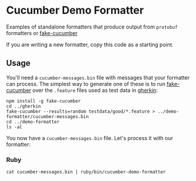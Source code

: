 # Cucumber Demo Formatter

Examples of standalone formatters that produce output from `protobuf` formatters
or [fake-cucumber](../fake-cucumber)

If you are writing a new formatter, copy this code as a starting point.

## Usage

You'll need a `cucumber-messages.bin` file with messages that your formatter can process.
The simplest way to generate one of these is to run [fake-cucumber](../fake-cucumber)
over the `.feature` files used as test data in [gherkin](../gherkin/testdata/good):

```
npm install -g fake-cucumber
cd ../gherkin
fake-cucumber --results=random testdata/good/*.feature > ../demo-formatter/cucumber-messages.bin
cd ../demo-formatter
ls -al
```

You now have a `cucumber-messages.bin` file. Let's process it with our formatter:

### Ruby

```
cat cucumber-messages.bin | ruby/bin/cucumber-demo-formatter
```
